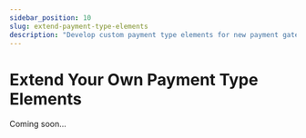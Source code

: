```yaml
---
sidebar_position: 10
slug: extend-payment-type-elements
description: "Develop custom payment type elements for new payment gateways. Integrate additional payment providers into JitPay framework."
---
```


# Extend Your Own Payment Type Elements

Coming soon...

